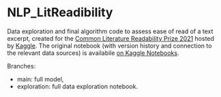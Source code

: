# NLP_LitReadibility
Data exploration and final algorithm code to assess ease of read of a text excerpt, created for the [Common Literature Readability Prize 2021](https://www.kaggle.com/c/commonlitreadabilityprize) hosted by [Kaggle](https://kaggle.com). The original notebook (with version history and connection to the relevant data sources) is availabile [on Kaggle Notebooks](https://www.kaggle.com/ppjanka/2021-commonlitreadability).

Branches:
 - main: full model,
 - exploration: full data exploration notebook.
